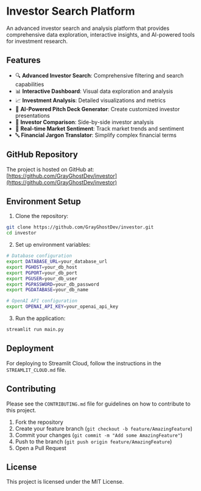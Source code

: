 # Investor Search Platform

An advanced investor search and analysis platform that provides comprehensive data exploration, interactive insights, and AI-powered tools for investment research.

## Features

- 🔍 **Advanced Investor Search**: Comprehensive filtering and search capabilities
- 📊 **Interactive Dashboard**: Visual data exploration and analysis
- 📈 **Investment Analysis**: Detailed visualizations and metrics
- 📝 **AI-Powered Pitch Deck Generator**: Create customized investor presentations
- 🔄 **Investor Comparison**: Side-by-side investor analysis
- 📡 **Real-time Market Sentiment**: Track market trends and sentiment
- 🔤 **Financial Jargon Translator**: Simplify complex financial terms

## GitHub Repository

The project is hosted on GitHub at: [https://github.com/GrayGhostDev/investor](https://github.com/GrayGhostDev/investor)

## Environment Setup

1. Clone the repository:
```bash
git clone https://github.com/GrayGhostDev/investor.git
cd investor
```

2. Set up environment variables:
```bash
# Database configuration
export DATABASE_URL=your_database_url
export PGHOST=your_db_host
export PGPORT=your_db_port
export PGUSER=your_db_user
export PGPASSWORD=your_db_password
export PGDATABASE=your_db_name

# OpenAI API configuration
export OPENAI_API_KEY=your_openai_api_key
```

3. Run the application:
```bash
streamlit run main.py
```

## Deployment

For deploying to Streamlit Cloud, follow the instructions in the `STREAMLIT_CLOUD.md` file.

## Contributing

Please see the `CONTRIBUTING.md` file for guidelines on how to contribute to this project.

1. Fork the repository
2. Create your feature branch (`git checkout -b feature/AmazingFeature`)
3. Commit your changes (`git commit -m "Add some AmazingFeature"`)
4. Push to the branch (`git push origin feature/AmazingFeature`)
5. Open a Pull Request

## License

This project is licensed under the MIT License.

